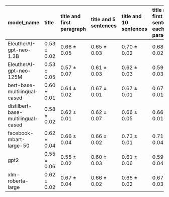 | model_name                         | title           | title and first paragraph   | title and 5 sentences   | title and 10 sentences   | title and first sentence each paragraph   | raw text            |
|:-----------------------------------|:----------------|:----------------------------|:------------------------|:-------------------------|:------------------------------------------|:--------------------|
| EleutherAI-gpt-neo-1.3B            | 0.53 $\pm$ 0.02 | 0.66 $\pm$ 0.05             | 0.65 $\pm$ 0.03         | 0.70 $\pm$ 0.02          | 0.68 $\pm$ 0.02                           | 0.71 $\pm$ 0.04     |
| EleutherAI-gpt-neo-125M            | 0.53 $\pm$ 0.05 | 0.57 $\pm$ 0.07             | 0.61 $\pm$ 0.03         | 0.62 $\pm$ 0.03          | 0.59 $\pm$ 0.03                           | 0.61 $\pm$ 0.03     |
| bert-base-multilingual-cased       | 0.60 $\pm$ 0.01 | 0.64 $\pm$ 0.02             | 0.67 $\pm$ 0.01         | 0.67 $\pm$ 0.01          | 0.67 $\pm$ 0.01                           | 0.68 $\pm$ 0.00     |
| distilbert-base-multilingual-cased | 0.58 $\pm$ 0.02 | 0.62 $\pm$ 0.01             | 0.62 $\pm$ 0.07         | 0.66 $\pm$ 0.05          | 0.66 $\pm$ 0.01                           | 0.66 $\pm$ 0.01     |
| facebook-mbart-large-50            | 0.62 $\pm$ 0.04 | 0.66 $\pm$ 0.04             | 0.66 $\pm$ 0.02         | 0.73 $\pm$ 0.01          | 0.71 $\pm$ 0.04                           | **0.74 $\pm$ 0.01** |
| gpt2                               | 0.55 $\pm$ 0.06 | 0.55 $\pm$ 0.02             | 0.60 $\pm$ 0.03         | 0.61 $\pm$ 0.06          | 0.59 $\pm$ 0.04                           | 0.60 $\pm$ 0.04     |
| xlm-roberta-large                  | 0.62 $\pm$ 0.02 | 0.67 $\pm$ 0.04             | 0.66 $\pm$ 0.02         | 0.66 $\pm$ 0.02          | 0.67 $\pm$ 0.03                           | 0.69 $\pm$ 0.00     |
